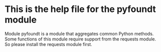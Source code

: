 # This is the help file for the pyfoundt module #

Module pyfoundt is a module that aggregates common Python methods.
Some functions of this module require support from the requests module.
So please install the requests module first.

